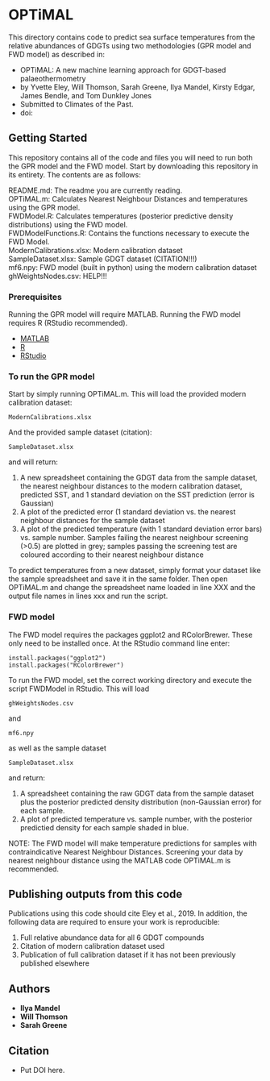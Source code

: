 # OPTiMAL

This directory contains code to predict sea surface temperatures from the relative abundances of GDGTs using two methodologies (GPR model and FWD model) as described in:
* OPTiMAL: A new machine learning approach for GDGT-based palaeothermometry
* by Yvette Eley, Will Thomson, Sarah Greene, Ilya Mandel, Kirsty Edgar, James Bendle, and Tom Dunkley Jones
* Submitted to Climates of the Past.
* doi:

## Getting Started

This repository contains all of the code and files you will need to run both the GPR model and the FWD model. Start by downloading this repository in its entirety. The contents are as follows:

README.md: The readme you are currently reading.\
OPTiMAL.m: Calculates Nearest Neighbour Distances and temperatures using the GPR model.\
FWDModel.R: Calculates temperatures (posterior predictive density distributions) using the FWD model.\
FWDModelFunctions.R: Contains the functions necessary to execute the FWD Model.\
ModernCalibrations.xlsx: Modern calibration dataset\
SampleDataset.xlsx: Sample GDGT dataset (CITATION!!!)\
mf6.npy: FWD model (built in python) using the modern calibration dataset\
ghWeightsNodes.csv: HELP!!!

### Prerequisites

Running the GPR model will require MATLAB. Running the FWD model requires R (RStudio recommended).

* [MATLAB](https://mathworks.com/products/matlab.html)
* [R](https://www.r-project.org/)
* [RStudio](https://www.rstudio.com/)
  
### To run the GPR model

Start by simply running OPTiMAL.m. This will load the provided modern calibration dataset: 

```
ModernCalibrations.xlsx
```

And the provided sample dataset (citation):

```
SampleDataset.xlsx
```
and will return:

1) A new spreadsheet containing the GDGT data from the sample dataset, the nearest neighbour distances to the modern calibration dataset, predicted SST, and 1 standard deviation on the SST prediction (error is Gaussian)
2) A plot of the predicted error (1 standard deviation vs. the nearest neighbour distances for the sample dataset
3) A plot of the predicted temperature (with 1 standard deviation error bars) vs. sample number. Samples failing the nearest neighbour screening (>0.5) are plotted in grey; samples passing the screening test are coloured according to their nearest neighbour distance

To predict temperatures from a new dataset, simply format your dataset like the sample spreadsheet and save it in the same folder. Then open OPTiMAL.m and change the spreadsheet name loaded in line XXX and the output file names in lines xxx and run the script.

### FWD model

The FWD model requires the packages ggplot2 and RColorBrewer. These only need to be installed once. At the RStudio command line enter: 
	
	install.packages("ggplot2")
	install.packages("RColorBrewer")

To run the FWD model, set the correct working directory and execute the script FWDModel in RStudio. This will load

```
ghWeightsNodes.csv
```
and
```
mf6.npy
```
as well as the sample dataset
```
SampleDataset.xlsx
```
and return:

1) A spreadsheet containing the raw GDGT data from the sample dataset plus the posterior predicted density distribution (non-Gaussian error) for each sample.
2) A plot of predicted temperature vs. sample number, with the posterior predictied density for each sample shaded in blue.

NOTE: The FWD model will make temperature predictions for samples with contraindicative Nearest Neighbour Distances. Screening your data by nearest neighbour distance using the MATLAB code OPTiMAL.m is recommended.

## Publishing outputs from this code

Publications using this code should cite Eley et al., 2019. In addition, the following data are required to ensure your work is reproducible:
1) Full relative abundance data for all 6 GDGT compounds
2) Citation of modern calibration dataset used
3) Publication of full calibration dataset if it has not been previously published elsewhere

## Authors

* **Ilya Mandel**
* **Will Thomson**
* **Sarah Greene**

## Citation

* Put DOI here.
